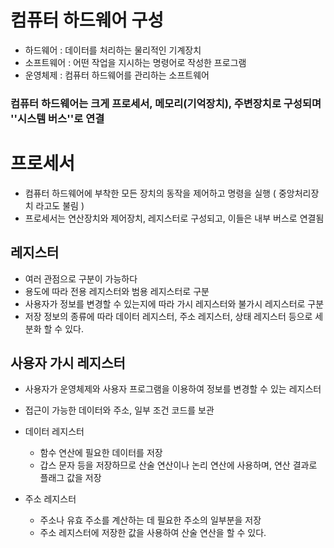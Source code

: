 # 컴퓨터 하드웨어 구성
- 하드웨어 : 데이터를 처리하는 물리적인 기계장치
- 소프트웨어 : 어떤 작업을 지시하는 명령어로 작성한 프로그램
- 운영체제 : 컴퓨터 하드웨어를 관리하는 소프트웨어

### 컴퓨터 하드웨어는 크게 프로세서, 메모리(기억장치), 주변장치로 구성되며 ''시스템 버스''로 연결

# 프로세서
- 컴퓨터 하드웨어에 부착한 모든 장치의 동작을 제어하고 명령을 실행 ( 중앙처리장치 라고도 불림 )
- 프로세서는 연산장치와 제어장치, 레지스터로 구성되고, 이들은 내부 버스로 연결됨

## 레지스터 
- 여러 관점으로 구분이 가능하다
- 용도에 따라 전용 레지스터와 범용 레지스터로 구분
- 사용자가 정보를 변경할 수 있는지에 따라 가시 레지스터와 불가시 레지스터로 구분
- 저장 정보의 종류에 따라 데이터 레지스터, 주소 레지스터, 상태 레지스터 등으로 세분화 할 수 있다.

## 사용자 가시 레지스터
- 사용자가 운영체제와 사용자 프로그램을 이용하여 정보를 변경할 수 있는 레지스터
- 접근이 가능한 데이터와 주소, 일부 조건 코드를 보관

- 데이터 레지스터
  - 함수 연산에 필요한 데이터를 저장
  - 갑스 문자 등을 저장하므로 산술 연산이나 논리 연산에 사용하며, 연산 결과로 플래그 값을 저장

- 주소 레지스터
  - 주소나 유효 주소를 계산하는 데 필요한 주소의 일부분을 저장
  - 주소 레지스터에 저장한 값을 사용하여 산술 연산을 할 수 있다.
